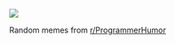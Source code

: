 ![](https://preview.redd.it/fcnaqvaeshme1.png?width=640&crop=smart&auto=webp&s=6c4662ad5388a88289c62490a5b072b8b09a9a36)

 Random memes from [r/ProgrammerHumor](https://www.reddit.com/r/ProgrammerHumor/)
